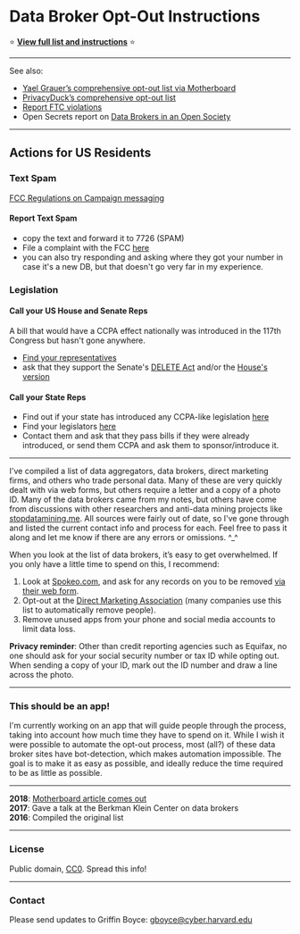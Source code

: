 # Data Broker Opt-Out Instructions

⭐️ [**View full list and instructions**](https://github.com/glamrock/data-brokers/blob/master/data-brokers.md) ⭐️

---

See also:

* [Yael Grauer’s comprehensive opt-out list via Motherboard](https://motherboard.vice.com/en_us/article/ne9b3z/how-to-get-off-data-broker-and-people-search-sites-pipl-spokeo)
* [PrivacyDuck’s comprehensive opt-out list](https://www.privacyduck.com/resources/)
* [Report FTC violations](https://consumercomplaints.fcc.gov/)
* Open Secrets report on [Data Brokers in an Open Society](https://www.opensocietyfoundations.org/publications/data-brokers-open-society)

---

## Actions for US Residents

### Text Spam

[FCC Regulations on Campaign messaging](https://www.fcc.gov/rules-political-campaign-calls-and-texts)

#### Report Text Spam
* copy the text and forward it to 7726 (SPAM)
* File a complaint with the FCC [here](https://consumercomplaints.fcc.gov/)
* you can also try responding and asking where they got your number in case it's a new DB, but that doesn't go very far in my experience.

### Legislation

#### Call your US House and Senate Reps

A bill that would have a CCPA effect nationally was introduced in the 117th Congress but hasn't gone anywhere.  
* [Find your representatives](https://www.congress.gov/members/find-your-member)
* ask that they support the Senate's [DELETE Act](https://www.congress.gov/bill/117th-congress/senate-bill/3627) and/or the [House's version](https://www.congress.gov/bill/117th-congress/house-bill/6752)

#### Call your State Reps

* Find out if your state has introduced any CCPA-like legislation [here](https://iapp.org/resources/article/us-state-privacy-legislation-tracker/)
* Find your legislators [here](https://openstates.org/find_your_legislator/)
* Contact them and ask that they pass bills if they were already introduced, or send them CCPA and ask them to sponsor/introduce it.
---

I've compiled a list of data aggregators, data brokers, direct marketing firms, and others who trade personal data. Many of these are very quickly dealt with via web forms, but others require a letter and a copy of a photo ID. Many of the data brokers came from my notes, but others have come from discussions with other researchers and anti-data mining projects like [stopdatamining.me](https://www.stopdatamining.me). All sources were fairly out of date, so I've gone through and listed the current contact info and process for each. Feel free to pass it along and let me know if there are any errors or omissions. ^_^

When you look at the list of data brokers, it’s easy to get overwhelmed. If you only have a little time to spend on this, I recommend:

1. Look at [Spokeo.com](https://www.spokeo.com/), and ask for any records on you to be removed [via their web form](https://www.spokeo.com/optout).
2. Opt-out at the [Direct Marketing Association](https://dmachoice.thedma.org/register.php) (many companies use this list to automatically remove people).
3. Remove unused apps from your phone and social media accounts to limit data loss.

**Privacy reminder**: Other than credit reporting agencies such as Equifax, no one should ask for your social security number or tax ID while opting out. When sending a copy of your ID, mark out the ID number and draw a line across the photo.

---

### This should be an app!
I'm currently working on an app that will guide people through the process, taking into account how much time they have to spend on it. While I wish it were possible to automate the opt-out process, most (all?) of these data broker sites have bot-detection, which makes automation impossible.  The goal is to make it as easy as possible, and ideally reduce the time required to be as little as possible. 


---

**2018**: [Motherboard article comes out](https://motherboard.vice.com/en_us/article/bjpx3w/what-are-data-brokers-and-how-to-stop-my-private-data-collection)<br />
**2017**: Gave a talk at the Berkman Klein Center on data brokers<br />
**2016**: Compiled the original list

---

### License
Public domain, [CC0](https://creativecommons.org/publicdomain/zero/1.0/). Spread this info!

---

### Contact
Please send updates to Griffin Boyce: gboyce@cyber.harvard.edu
